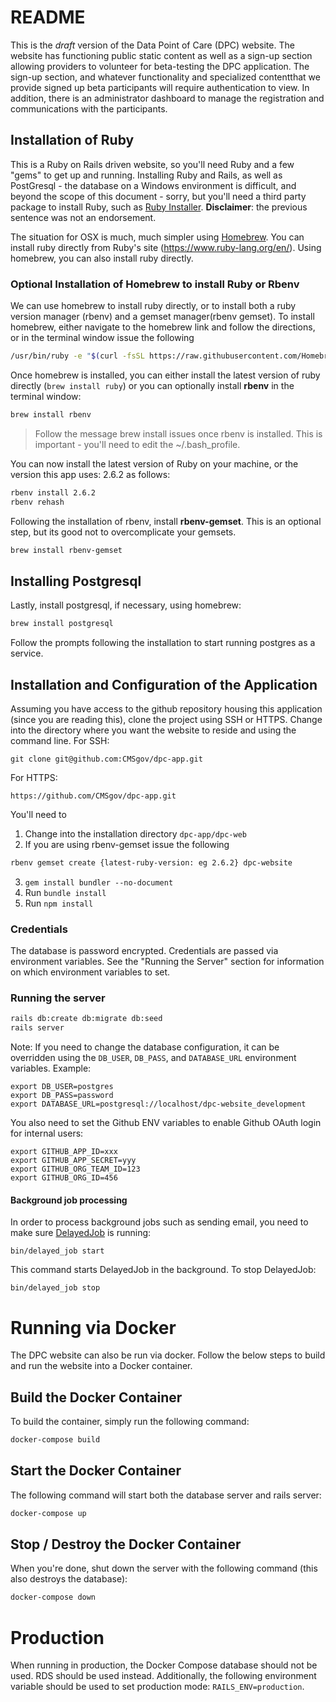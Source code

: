 # README
This is the *draft* version of the Data Point of Care (DPC) website. The website has functioning public static content as well as a sign-up section allowing providers to volunteer for beta-testing the DPC application. The sign-up section, and whatever functionality and specialized contentthat we provide signed up beta participants will require authentication to view. In addition, there is an administrator dashboard to manage the registration and communications with the participants.

## Installation of Ruby
This is a Ruby on Rails driven website, so you'll need Ruby and a few "gems" to get up and running. Installing Ruby and Rails, as well as PostGresql - the database on a Windows environment is difficult, and beyond the scope of this document - sorry, but you'll need a third party package to install Ruby, such as [Ruby Installer](https://rubyinstaller.org/). **Disclaimer**: the previous sentence was not an endorsement.

The situation for OSX is much, much simpler using [Homebrew](https://brew.sh). You can install ruby directly from Ruby's site (https://www.ruby-lang.org/en/). Using homebrew, you can also install ruby directly.

### Optional Installation of Homebrew to install Ruby or Rbenv
We can use homebrew to install ruby directly, or to install both a ruby version manager (rbenv) and a gemset manager(rbenv gemset). To install homebrew, either navigate to the homebrew link and follow the directions, or in the terminal window issue the following

```bash
/usr/bin/ruby -e "$(curl -fsSL https://raw.githubusercontent.com/Homebrew/install/master/install)"
```

Once homebrew is installed, you can either install the latest version of ruby directly (`brew install ruby`) or you can optionally install **rbenv** in the terminal window:

```bash
brew install rbenv
```

> Follow the message brew install issues once rbenv is installed. This is important - you'll need to edit the ~/.bash_profile.

You can now install the latest version of Ruby on your machine, or the version this app uses: 2.6.2 as follows:

```bash
rbenv install 2.6.2
rbenv rehash
```

Following the installation of rbenv, install **rbenv-gemset**. This is an optional step, but its good not to overcomplicate your gemsets.

```bash
brew install rbenv-gemset
```

## Installing Postgresql
Lastly, install postgresql, if necessary, using homebrew:

```bash
brew install postgresql
```

Follow the prompts following the installation to start running postgres as a service.

## Installation and Configuration of the Application
Assuming you have access to the github repository housing this application (since you are reading this), clone the project using SSH or HTTPS. Change into the directory where you want the website to reside and using the command line. For SSH:

```SSH
git clone git@github.com:CMSgov/dpc-app.git
```

For HTTPS:

```HTTP
https://github.com/CMSgov/dpc-app.git
```

You'll need to

1. Change into the installation directory `dpc-app/dpc-web`
2. If you are using rbenv-gemset issue the following

```Bash
rbenv gemset create {latest-ruby-version: eg 2.6.2} dpc-website
```

3. `gem install bundler --no-document`
4. Run `bundle install`
5. Run `npm install`

### Credentials

The database is password encrypted. Credentials are passed via environment variables. See the "Running the Server" section for information on which environment variables to set.

### Running the server
```Bash
rails db:create db:migrate db:seed
rails server
```

Note: If you need to change the database configuration, it can be overridden using the `DB_USER`, `DB_PASS`, and `DATABASE_URL` environment variables. Example:

```
export DB_USER=postgres
export DB_PASS=password
export DATABASE_URL=postgresql://localhost/dpc-website_development
```

You also need to set the Github ENV variables to enable Github OAuth login for internal users:

```
export GITHUB_APP_ID=xxx
export GITHUB_APP_SECRET=yyy
export GITHUB_ORG_TEAM_ID=123
export GITHUB_ORG_ID=456
```


#### Background job processing
In order to process background jobs such as sending email, you need to make sure [DelayedJob](https://github.com/collectiveidea/delayed_job) is running:

```
bin/delayed_job start
```

This command starts DelayedJob in the background. To stop DelayedJob:

```
bin/delayed_job stop
```

# Running via Docker

The DPC website can also be run via docker. Follow the below steps to build and run the website into a Docker container.

## Build the Docker Container

To build the container, simply run the following command:

```Bash
docker-compose build
```

## Start the Docker Container

The following command will start both the database server and rails server:

```Bash
docker-compose up
```

## Stop / Destroy the Docker Container

When you're done, shut down the server with the following command (this also destroys the database):

```Bash
docker-compose down
```

# Production

When running in production, the Docker Compose database should not be used. RDS should be used instead. Additionally, the following environment variable should be used to set production mode: `RAILS_ENV=production`.